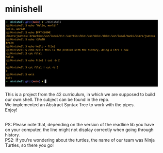 # minishell

![screenshot](screenshot.png)

This is a project from the 42 curriculum, in which we are supposed to build our own shell.
The subject can be found in the repo.<br>
We implemented an Abstract Syntax Tree to work with the pipes.<br>
Enjoy! <br><br>


PS: Please note that, depending on the version of the readline lib you have on your computer, the line might not display correctly when going through history. <br>
PS2: If you're wondering about the turtles, the name of our team was Ninja Turtles, so there you go!
